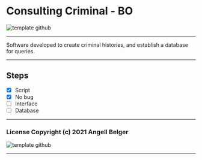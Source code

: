 # Consulting Criminal - BO
![template github](https://github.com/angellbelger/Consulting-Criminal-BO/blob/main/Image/police%202.png?raw=true)
***
Software developed to create criminal histories, and establish a database for queries.
***
## Steps
- [X] Script
- [X] No bug
- [ ] Interface
- [ ] Database
***
### License Copyright (c) 2021 Angell Belger

![template github](https://user-images.githubusercontent.com/82967046/116450089-4639f780-a831-11eb-9673-4b18a47c4e91.png)

***
